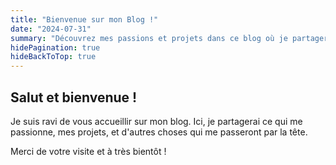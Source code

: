 ```yaml
---
title: "Bienvenue sur mon Blog !"
date: "2024-07-31"
summary: "Découvrez mes passions et projets dans ce blog où je partagerai un peu de tout."
hidePagination: true
hideBackToTop: true
---
```


## Salut et bienvenue !

Je suis ravi de vous accueillir sur mon blog. Ici, je partagerai ce qui me passionne, mes projets, et d'autres choses qui me passeront par la tête.

Merci de votre visite et à très bientôt !
